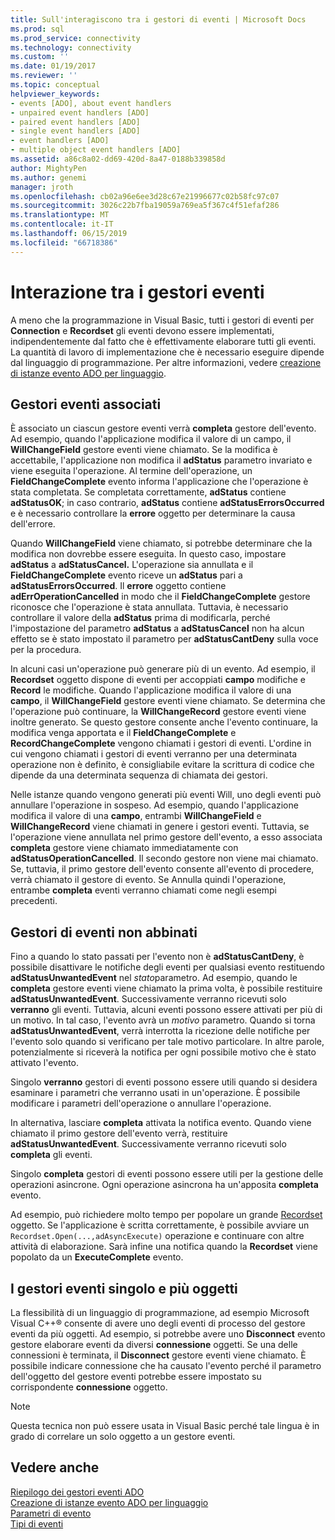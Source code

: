 ```yaml
---
title: Sull'interagiscono tra i gestori di eventi | Microsoft Docs
ms.prod: sql
ms.prod_service: connectivity
ms.technology: connectivity
ms.custom: ''
ms.date: 01/19/2017
ms.reviewer: ''
ms.topic: conceptual
helpviewer_keywords:
- events [ADO], about event handlers
- unpaired event handlers [ADO]
- paired event handlers [ADO]
- single event handlers [ADO]
- event handlers [ADO]
- multiple object event handlers [ADO]
ms.assetid: a86c8a02-dd69-420d-8a47-0188b339858d
author: MightyPen
ms.author: genemi
manager: jroth
ms.openlocfilehash: cb02a96e6ee3d28c67e21996677c02b58fc97c07
ms.sourcegitcommit: 3026c22b7fba19059a769ea5f367c4f51efaf286
ms.translationtype: MT
ms.contentlocale: it-IT
ms.lasthandoff: 06/15/2019
ms.locfileid: "66718386"
---
```

# <a name="how-event-handlers-work-together"></a>Interazione tra i gestori eventi
A meno che la programmazione in Visual Basic, tutti i gestori di eventi per **Connection** e **Recordset** gli eventi devono essere implementati, indipendentemente dal fatto che è effettivamente elaborare tutti gli eventi. La quantità di lavoro di implementazione che è necessario eseguire dipende dal linguaggio di programmazione. Per altre informazioni, vedere [creazione di istanze evento ADO per linguaggio](../../../ado/guide/data/ado-event-instantiation-by-language.md).  
  
## <a name="paired-event-handlers"></a>Gestori eventi associati  
 È associato un ciascun gestore eventi verrà **completa** gestore dell'evento. Ad esempio, quando l'applicazione modifica il valore di un campo, il **WillChangeField** gestore eventi viene chiamato. Se la modifica è accettabile, l'applicazione non modifica il **adStatus** parametro invariato e viene eseguita l'operazione. Al termine dell'operazione, un **FieldChangeComplete** evento informa l'applicazione che l'operazione è stata completata. Se completata correttamente, **adStatus** contiene **adStatusOK**; in caso contrario, **adStatus** contiene **adStatusErrorsOccurred** e è necessario controllare la **errore** oggetto per determinare la causa dell'errore.  
  
 Quando **WillChangeField** viene chiamato, si potrebbe determinare che la modifica non dovrebbe essere eseguita. In questo caso, impostare **adStatus** a **adStatusCancel.** L'operazione sia annullata e il **FieldChangeComplete** evento riceve un **adStatus** pari a **adStatusErrorsOccurred**. Il **errore** oggetto contiene **adErrOperationCancelled** in modo che il **FieldChangeComplete** gestore riconosce che l'operazione è stata annullata. Tuttavia, è necessario controllare il valore della **adStatus** prima di modificarla, perché l'impostazione del parametro **adStatus** a **adStatusCancel** non ha alcun effetto se è stato impostato il parametro per **adStatusCantDeny** sulla voce per la procedura.  
  
 In alcuni casi un'operazione può generare più di un evento. Ad esempio, il **Recordset** oggetto dispone di eventi per accoppiati **campo** modifiche e **Record** le modifiche. Quando l'applicazione modifica il valore di una **campo**, il **WillChangeField** gestore eventi viene chiamato. Se determina che l'operazione può continuare, la **WillChangeRecord** gestore eventi viene inoltre generato. Se questo gestore consente anche l'evento continuare, la modifica venga apportata e il **FieldChangeComplete** e **RecordChangeComplete** vengono chiamati i gestori di eventi. L'ordine in cui vengono chiamati i gestori di eventi verranno per una determinata operazione non è definito, è consigliabile evitare la scrittura di codice che dipende da una determinata sequenza di chiamata dei gestori.  
  
 Nelle istanze quando vengono generati più eventi Will, uno degli eventi può annullare l'operazione in sospeso. Ad esempio, quando l'applicazione modifica il valore di una **campo**, entrambi **WillChangeField** e **WillChangeRecord** viene chiamati in genere i gestori eventi. Tuttavia, se l'operazione viene annullata nel primo gestore dell'evento, a esso associata **completa** gestore viene chiamato immediatamente con **adStatusOperationCancelled**. Il secondo gestore non viene mai chiamato. Se, tuttavia, il primo gestore dell'evento consente all'evento di procedere, verrà chiamato il gestore di evento. Se Annulla quindi l'operazione, entrambe **completa** eventi verranno chiamati come negli esempi precedenti.  
  
## <a name="unpaired-event-handlers"></a>Gestori di eventi non abbinati  
 Fino a quando lo stato passati per l'evento non è **adStatusCantDeny**, è possibile disattivare le notifiche degli eventi per qualsiasi evento restituendo **adStatusUnwantedEvent** nel *stato*parametro. Ad esempio, quando le **completa** gestore eventi viene chiamato la prima volta, è possibile restituire **adStatusUnwantedEvent**. Successivamente verranno ricevuti solo **verranno** gli eventi. Tuttavia, alcuni eventi possono essere attivati per più di un motivo. In tal caso, l'evento avrà un *motivo* parametro. Quando si torna **adStatusUnwantedEvent**, verrà interrotta la ricezione delle notifiche per l'evento solo quando si verificano per tale motivo particolare. In altre parole, potenzialmente si riceverà la notifica per ogni possibile motivo che è stato attivato l'evento.  
  
 Singolo **verranno** gestori di eventi possono essere utili quando si desidera esaminare i parametri che verranno usati in un'operazione. È possibile modificare i parametri dell'operazione o annullare l'operazione.  
  
 In alternativa, lasciare **completa** attivata la notifica evento. Quando viene chiamato il primo gestore dell'evento verrà, restituire **adStatusUnwantedEvent**. Successivamente verranno ricevuti solo **completa** gli eventi.  
  
 Singolo **completa** gestori di eventi possono essere utili per la gestione delle operazioni asincrone. Ogni operazione asincrona ha un'apposita **completa** evento.  
  
 Ad esempio, può richiedere molto tempo per popolare un grande [Recordset](../../../ado/reference/ado-api/recordset-object-ado.md) oggetto. Se l'applicazione è scritta correttamente, è possibile avviare un `Recordset.Open(...,adAsyncExecute)` operazione e continuare con altre attività di elaborazione. Sarà infine una notifica quando la **Recordset** viene popolato da un **ExecuteComplete** evento.  
  
## <a name="single-event-handlers-and-multiple-objects"></a>I gestori eventi singolo e più oggetti  
 La flessibilità di un linguaggio di programmazione, ad esempio Microsoft Visual C++® consente di avere uno degli eventi di processo del gestore eventi da più oggetti. Ad esempio, si potrebbe avere uno **Disconnect** evento gestore elaborare eventi da diversi **connessione** oggetti. Se una delle connessioni è terminata, il **Disconnect** gestore eventi viene chiamato. È possibile indicare connessione che ha causato l'evento perché il parametro dell'oggetto del gestore eventi potrebbe essere impostato su corrispondente **connessione** oggetto.  
  
> [!NOTE]
>  Questa tecnica non può essere usata in Visual Basic perché tale lingua è in grado di correlare un solo oggetto a un gestore eventi.  
  
## <a name="see-also"></a>Vedere anche  
 [Riepilogo dei gestori eventi ADO](../../../ado/guide/data/ado-event-handler-summary.md)   
 [Creazione di istanze evento ADO per linguaggio](../../../ado/guide/data/ado-event-instantiation-by-language.md)   
 [Parametri di evento](../../../ado/guide/data/event-parameters.md)   
 [Tipi di eventi](../../../ado/guide/data/types-of-events.md)
